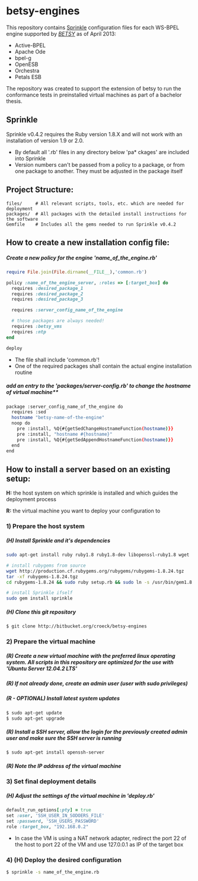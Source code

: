 betsy-engines
=============

This repository contains [Sprinkle](https://github.com/crafterm/sprinkle) configuration files for each WS-BPEL engine supported by *[BETSY](https://github.com/uniba-dsg/betsy)* as of April 2013:

* Active-BPEL
* Apache Ode
* bpel-g
* OpenESB
* Orchestra
* Petals ESB

The repository was created to support the extension of betsy to run the conformance tests in preinstalled virtual machines as part of a bachelor thesis.

## Sprinkle


Sprinkle v0.4.2 requires the Ruby version 1.8.X and will not work with an installation of version 1.9 or 2.0.

* By default all '.rb' files in any directory below 'pa* ckages' are included into Sprinkle
* Version numbers can't be passed from a policy to a package, or from one package to another. They must be adjusted in the package itself

## Project Structure:

    files/     # All relevant scripts, tools, etc. which are needed for deployment
    packages/  # All packages with the detailed install instructions for the software
    Gemfile    # Includes all the gems needed to run Sprinkle v0.4.2


## How to create a new installation config file:

##### Create a new policy for the engine 'name_of_the_engine.rb'

```ruby
require File.join(File.dirname(__FILE__),'common.rb')

policy :name_of_the_engine_server, :roles => [:target_box] do
  requires :desired_package_1
  requires :desired_package_2
  requires :desired_package_3

  requires :server_config_name_of_the_engine

  # those packages are always needed!
  requires :betsy_vms
  requires :ntp
end

deploy
```

* The file shall include 'common.rb'!
* One of the required packages shall contain the actual engine installation routine

##### add an entry to the 'packages/server-config.rb' to change the hostname of virtual machine**

```bash
package :server_config_name_of_the_engine do
  requires :sed
  hostname "betsy-name-of-the-engine"
  noop do
    pre :install, %Q{#{getSedChangeHostnameFunction(hostname)}}
    pre :install, "hostname #{hostname}"
    pre :install, %Q{#{getSedAppendHostnameFunction(hostname)}}
  end
end
```

## How to install a server based on an existing setup:

__H:__
the host system on which sprinkle is installed and which guides the deployment process

__R:__
the virtual machine you want to deploy your configuration to

### 1) Prepare the host system

##### (H) Install Sprinkle and it's dependencies

```bash
sudo apt-get install ruby ruby1.8 ruby1.8-dev libopenssl-ruby1.8 wget

# install rubygems from source
wget http://production.cf.rubygems.org/rubygems/rubygems-1.8.24.tgz
tar -xf rubygems-1.8.24.tgz
cd rubygems-1.8.24 && sudo ruby setup.rb && sudo ln -s /usr/bin/gem1.8 /usr/bin/gem

# install Sprinkle ifself
sudo gem install sprinkle
```

##### (H) Clone this git repository

```bash
$ git clone http://bitbucket.org/croeck/betsy-engines
```

### 2) Prepare the virtual machine

##### (R) Create a new virtual machine with the preferred linux operating system. All scripts in this repository are optimized for the use with 'Ubuntu Server 12.04.2 LTS'

##### (R) If not already done, create an admin user (user with sudo privileges)

##### (R - OPTIONAL) Install latest system updates

```bash
$ sudo apt-get update
$ sudo apt-get upgrade
```

##### (R) Install a SSH server, allow the login for the previously created admin user and make sure the SSH server is running

```bash
$ sudo apt-get install openssh-server
```

##### (R) Note the IP address of the virtual machine

### 3) Set final deployment details

##### (H) Adjust the settings of the virtual machine in 'deploy.rb'

```ruby
default_run_options[:pty] = true
set :user, 'SSH_USER_IN_SODOERS_FILE'
set :password, 'SSH_USERS_PASSWORD'
role :target_box, "192.168.0.2"
```

* In case the VM is using a NAT network adapter, redirect the port 22 of the host to port 22 of the VM and use 127.0.0.1 as IP of the target box

### 4) (H) Deploy the desired configuration

```bash
$ sprinkle -s name_of_the_engine.rb
```

